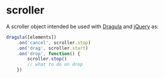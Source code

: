 # scroller
A scroller object intended be used with [Dragula](https://bevacqua.github.io/dragula/) and [jQuery](https://jquery.com/) as:

```javascript
dragula([elements])
    .on('cancel', scroller.stop)
    .on('drag', scroller.start)
    .on('drop', function() {
        scroller.stop()
        // what to do on drop
    })
```
